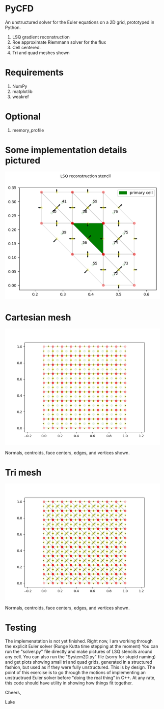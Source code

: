 # PyCFD

An unstructured solver for the Euler equations on a 2D grid, prototyped in Python.

1. LSQ gradient reconstruction
2. Roe approximate Riemmann solver for the flux 
3. Cell centered.
4. Tri and quad meshes shown



# Requirements

1. NumPy
2. matplotlib
3. weakref


# Optional
1. memory_profile

# Some implementation details pictured

![LSQ gradient stencil at the cell colored in green](pics/stencil_57.png)



# Cartesian mesh

![LSQ gradient stencil at the cell colored in green](pics/CarteasianCheckMesh.png)

Normals, centroids, face centers, edges, and vertices shown.

# Tri mesh

![LSQ gradient stencil at the cell colored in green](pics/TriangularCheckMesh.png)

Normals, centroids, face centers, edges, and vertices shown.




# Testing

The implemenatation is not yet finished.  Right now, I am working through the explicit Euler solver (Runge Kutta time stepping at the moment)  You can run the "solver.py" file directly and make pictures of LSQ stencils around any cell.  You can also run the "System2D.py" file (sorry for stupid naming) and get plots showing small tri and quad grids, generated in a structured fashion, but used as if they were fully unstructured.  This is by design.  The point of this exercise is to go through the motions of implementing an unstructrued Euler solver before "doing the real thing" in C++.  At any rate, this code should have utility in showing how things fit together.  

Cheers,

Luke

